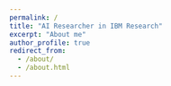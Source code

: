 ```yaml
---
permalink: /
title: "AI Researcher in IBM Research"
excerpt: "About me"
author_profile: true
redirect_from: 
  - /about/
  - /about.html
---
```


